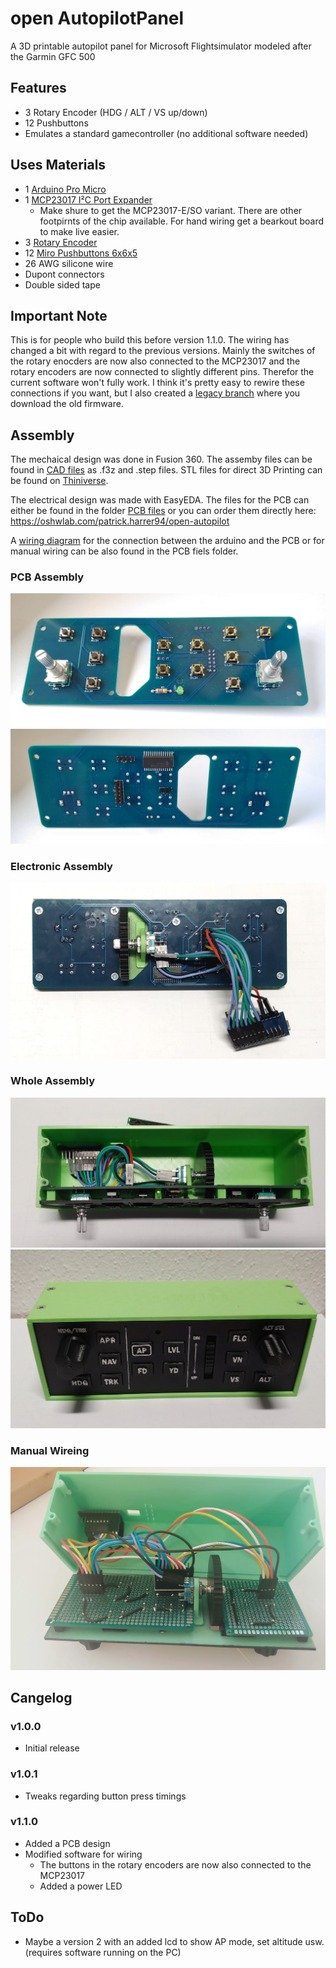 # open AutopilotPanel
A 3D printable autopilot panel for Microsoft Flightsimulator modeled after the Garmin GFC 500

## Features
* 3 Rotary Encoder (HDG / ALT / VS up/down)
* 12 Pushbuttons
* Emulates a standard gamecontroller (no additional software needed)

## Uses Materials
 * 1 [Arduino Pro Micro](https://www.amazon.de/gp/product/B07J2Q3ZD5/ref=ppx_yo_dt_b_asin_title_o03_s00?ie=UTF8&psc=1)
 * 1 [MCP23017 I²C Port Expander](https://eu.mouser.com/ProductDetail/Microchip-Technology/MCP23017-E-SO?qs=usxtMOJb1Rz8hft7vV7YMQ==)
   * Make shure to get the MCP23017-E/SO variant. There are other footpirnts of the chip available. For hand wiring get a bearkout board to make live easier.
 * 3 [Rotary Encoder](https://www.amazon.de/gp/product/B08728PS6N/ref=ppx_yo_dt_b_asin_title_o01_s00?ie=UTF8&psc=1)
 * 12 [Miro Pushbuttons 6x6x5](https://www.amazon.de/gp/product/B07Q1BXV7T/ref=ppx_yo_dt_b_asin_title_o04_s00?ie=UTF8&psc=1)
 * 26 AWG silicone wire
 * Dupont connectors
 * Double sided tape


## Important Note
This is for people who build this before version 1.1.0. The wiring has changed a bit with regard to the previous versions. Mainly the switches of the rotary enocders are now also connected to the MCP23017 and the rotary encoders are now connected to slightly different pins. Therefor the current software won't fully work. I think it's pretty easy to rewire these connections if you want, but I also created a [legacy branch](https://github.com/GameOver94/open-AutopilotPanel/tree/legacy) where you download the old firmware.
## Assembly
The mechaical design was done in Fusion 360. The assemby files can be found in [CAD files](CAD%20files) as .f3z and .step files. STL files for direct 3D Printing can be found on [Thiniverse](https://www.thingiverse.com/thing:4799181).

The electrical design was made with EasyEDA. The files for the PCB can either be found in the folder [PCB files](PCB%20files) or you can order them directly here: https://oshwlab.com/patrick.harrer94/open-autopilot

A [wiring diagram](PCB%20files/Schematic_open-AutopilotPanel.pdf) for the connection between the arduino and the PCB or for manual wiring can be also found in the PCB fiels folder.

### PCB Assembly
![image_PCB1](figures/assembly_PCB1.jpg)
![image_PCB2](figures/assembly_PCB2.jpg)
### Electronic Assembly
![image_electornic1](figures/assembly_electronic1.jpg)
### Whole Assembly
![image_assemby1](figures/assembly_whole1.jpg)
![image_assembly2](figures/assembly_whole2.jpg)
### Manual Wireing
![image_assembly3](figures/assembly_manual.jpg)

## Cangelog

### v1.0.0
* Initial release
### v1.0.1
* Tweaks regarding button press timings
### v1.1.0
* Added a PCB design
* Modified software for wiring
  * The buttons in the rotary encoders are now also connected to the MCP23017
  * Added a power LED
## ToDo
* Maybe a version 2 with an added lcd to show AP mode, set altitude usw. (requires software running on the PC)
